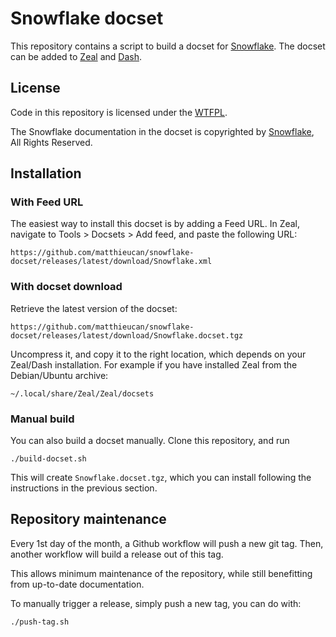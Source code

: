 # Snowflake docset

This repository contains a script to build a docset for
[Snowflake](https://www.snowflake.com). The docset can be added to
[Zeal](https://zealdocs.org/) and [Dash](https://kapeli.com/dash).

## License

Code in this repository is licensed under the [WTFPL](./LICENSE).

The Snowflake documentation in the docset is copyrighted by
[Snowflake](https://www.snowflake.com/), All Rights Reserved.

## Installation

### With Feed URL

The easiest way to install this docset is by adding a Feed URL. In Zeal,
navigate to Tools > Docsets > Add feed, and paste the following URL:

```shell
https://github.com/matthieucan/snowflake-docset/releases/latest/download/Snowflake.xml
```

### With docset download

Retrieve the latest version of the docset:

```shell
https://github.com/matthieucan/snowflake-docset/releases/latest/download/Snowflake.docset.tgz
```

Uncompress it, and copy it to the right location, which depends on your
Zeal/Dash installation. For example if you have installed Zeal from the
Debian/Ubuntu archive:

```shell
~/.local/share/Zeal/Zeal/docsets
```

### Manual build

You can also build a docset manually. Clone this repository, and run

```shell
./build-docset.sh
```

This will create `Snowflake.docset.tgz`, which you can install following the
instructions in the previous section.

## Repository maintenance

Every 1st day of the month, a Github workflow will push a new git tag. Then,
another workflow will build a release out of this tag.

This allows minimum maintenance of the repository, while still benefitting from
up-to-date documentation.

To manually trigger a release, simply push a new tag, you can do with:
```shell
./push-tag.sh
```
